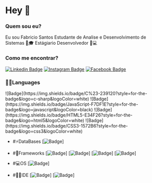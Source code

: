   <h1 class="text-muted">Hey 👋</h1>  

  <h3 class="text-muted">Quem sou eu?</h3>
  Eu sou Fabricio Santos 
  Estudante de Analise e Desenvolvimento de Sistemas 🧑🎓
  Estágiario Desenvolvedor 💼💻

  <h3 class="text-muted">Como me encontrar?</h3>

  [![Linkedin Badge](https://img.shields.io/badge/LinkedIn-0077B5?style=for-the-badge&logo=linkedin&logoColor=white)](https://www.linkedin.com/in/fabricio-dos-santos-siqueira/)
  [![Instagram Badge](https://img.shields.io/badge/Instagram-E4405F?style=for-the-badge&logo=instagram&logoColor=white)](https://www.instagram.com/fabric.santos/?hl=pt-br)
  [![Facebook Badge](https://img.shields.io/badge/Facebook-1877F2?style=for-the-badge&logo=facebook&logoColor=white)](https://www.facebook.com/fabricio.santos.37819959)</li>

 
<h3 class="text-muted">👨‍💻Languages</h3>
  ![Badge](https://img.shields.io/badge/C%23-239120?style=for-the-badge&logo=c-sharp&logoColor=white)
  ![Badge](https://img.shields.io/badge/JavaScript-F7DF1E?style=for-the-badge&logo=javascript&logoColor=black)
  ![Badge](https://img.shields.io/badge/HTML5-E34F26?style=for-the-badge&logo=html5&logoColor=white)
  ![Badge](https://img.shields.io/badge/CSS3-1572B6?style=for-the-badge&logo=css3&logoColor=white)
 
  
- #⚡DataBases
  [![Badge](https://img.shields.io/badge/Microsoft%20SQL%20Sever-CC2927?style=for-the-badge&logo=microsoft%20sql%20server&logoColor=white)]
  
- #🚀Frameworks
  [![Badge](https://img.shields.io/badge/.NET-5C2D91?style=for-the-badge&logo=.net&logoColor=white)]
  [![Badge](https://img.shields.io/badge/Bootstrap-563D7C?style=for-the-badge&logo=bootstrap&logoColor=white)]
  [![Badge](https://img.shields.io/badge/Microsoft-666666?style=for-the-badge&logo=microsoft&logoColor=white)]
  [![Badge](https://img.shields.io/badge/Git-F05032?style=for-the-badge&logo=git&logoColor=white)]
  
- #💻OS
  [![Badge](https://img.shields.io/badge/Windows-0078D6?style=for-the-badge&logo=windows&logoColor=white)]
  
- #👨‍💻IDE
  [![Badge](https://img.shields.io/badge/Visual_Studio_2019-5C2D91?style=for-the-badge&logo=visual%20studio&logoColor=white)]
  [![Badge](https://img.shields.io/badge/Visual_Studio_Code-0078D4?style=for-the-badge&logo=visual%20studio%20code&logoColor=white)]

